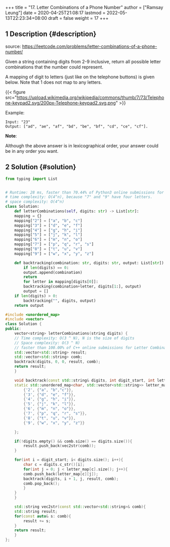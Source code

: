 +++
title = "17. Letter Combinations of a Phone Number"
author = ["Ramsay Leung"]
date = 2020-04-25T21:08:17
lastmod = 2022-05-13T22:23:34+08:00
draft = false
weight = 17
+++

## <span class="section-num">1</span> Description {#description}

source: <https://leetcode.com/problems/letter-combinations-of-a-phone-number/>

Given a string containing digits from 2-9 inclusive, return all possible letter combinations that the number could represent.

A mapping of digit to letters (just like on the telephone buttons) is given below. Note that 1 does not map to any letters.

{{< figure src="https://upload.wikimedia.org/wikipedia/commons/thumb/7/73/Telephone-keypad2.svg/200px-Telephone-keypad2.svg.png" >}}

Example:

```text
Input: "23"
Output: ["ad", "ae", "af", "bd", "be", "bf", "cd", "ce", "cf"].
```

**Note**:

Although the above answer is in lexicographical order, your answer could be in any order you want.


## <span class="section-num">2</span> Solution {#solution}

```python
from typing import List


# Runtime: 28 ms, faster than 70.44% of Python3 online submissions for Letter Combinations of a Phone Number.
# time complexity: O(4^n), because "7" and "9" have four letters.
# space complexity: O(4^n)
class Solution:
    def letterCombinations(self, digits: str) -> List[str]:
	mapping = {}
	mapping["2"] = ["a", "b", "c"]
	mapping["3"] = ["d", "e", "f"]
	mapping["4"] = ["g", "h", "i"]
	mapping["5"] = ["j", "k", "l"]
	mapping["6"] = ["m", "n", "o"]
	mapping["7"] = ["p", "q", "r", "s"]
	mapping["8"] = ["t", "u", "v"]
	mapping["9"] = ["w", "x", "y", "z"]

	def backtracking(combination: str, digits: str, output: List[str]) -> None:
	    if len(digits) == 0:
		output.append(combination)
		return
	    for letter in mapping[digits[0]]:
		backtracking(combination+letter, digits[1:], output)
		output = []
	if len(digits) > 0:
	    backtracking("", digits, output)
	return output

```

```C++
#include <unordered_map>
#include <vector>
class Solution {
public:
    vector<string> letterCombinations(string digits) {
	// Time complexity: O(3 ^ N), N is the size of digits
	// Space complexity: O(3 ^ N)
	// faster than 100.00% of C++ online submissions for Letter Combinations of a Phone Number.
	std::vector<std::string> result;
	std::vector<std::string> comb;
	backtrack(digits, 0, 0, result, comb);
	return result;
    }

    void backtrack(const std::string& digits, int digit_start, int letter_start, std::vector<std::string>& result, std::vector<std::string>& comb){
	static std::unordered_map<char, std::vector<std::string>> letter_map{
	    {'2', {"a", "b","c"}},
	    {'3', {"d", "e", "f"}},
	    {'4', {"g", "h", "i"}},
	    {'5', {"j", "k", "l"}},
	    {'6', {"m", "n", "o"}},
	    {'7', {"p", "q", "r", "s"}},
	    {'8', {"t", "u", "v"}},
	    {'9', {"w", "x", "y", "z"}}

	};

	if(!digits.empty() && comb.size() == digits.size()){
	    result.push_back(vec2str(comb));
	}

	for(int i = digit_start; i< digits.size(); i++){
	    char c = digits.c_str()[i];
	    for(int j = 0; j < letter_map[c].size(); j++){
		comb.push_back(letter_map[c][j]);
		backtrack(digits, i + 1, j, result, comb);
		comb.pop_back();
	    }
	}
    }

    std::string vec2str(const std::vector<std::string>& comb){
	std::string result;
	for(const auto& s: comb){
	    result += s;
	}
	return result;
    }
};
```
